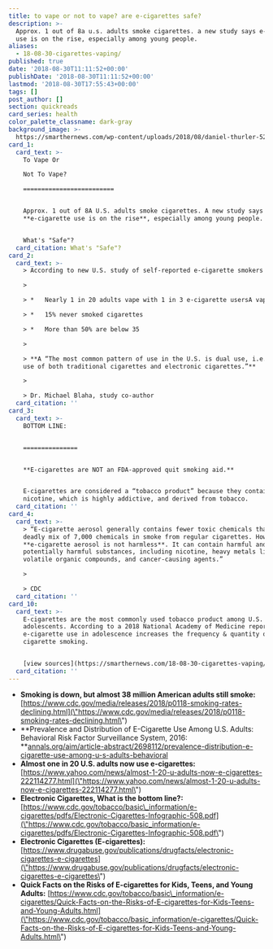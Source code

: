 ```yaml
---
title: to vape or not to vape? are e-cigarettes safe?
description: >-
  Approx. 1 out of 8a u.s. adults smoke cigarettes. a new study says e-cigarette
  use is on the rise, especially among young people.
aliases:
  - 18-08-30-cigarettes-vaping/
published: true
date: '2018-08-30T11:11:52+00:00'
publishDate: '2018-08-30T11:11:52+00:00'
lastmod: '2018-08-30T17:55:43+00:00'
tags: []
post_author: []
section: quickreads
card_series: health
color_palette_classname: dark-gray
background_image: >-
  https://smarthernews.com/wp-content/uploads/2018/08/daniel-thurler-520535-unsplash-scaled-e1577131091734.jpg
card_1:
  card_text: >-
    To Vape Or  

    Not To Vape?

    =========================


    Approx. 1 out of 8A U.S. adults smoke cigarettes. A new study says
    **e-cigarette use is on the rise**, especially among young people.


    What's "Safe"?
  card_citation: What's "Safe"?
card_2:
  card_text: >-
    > According to new U.S. study of self-reported e-cigarette smokers 18+:

    > 

    > *   Nearly 1 in 20 adults vape with 1 in 3 e-cigarette usersA vaping daily

    > *   15% never smoked cigarettes

    > *   More than 50% are below 35

    > 

    > **A “The most common pattern of use in the U.S. is dual use, i.e. current
    use of both traditional cigarettes and electronic cigarettes.”**

    > 

    > Dr. Michael Blaha, study co-author
  card_citation: ''
card_3:
  card_text: >-
    BOTTOM LINE:  


    ===============


    **E-cigarettes are NOT an FDA-approved quit smoking aid.**


    E-cigarettes are considered a “tobacco product” because they contain
    nicotine, which is highly addictive, and derived from tobacco.
  card_citation: ''
card_4:
  card_text: >-
    > “E-cigarette aerosol generally contains fewer toxic chemicals than theA
    deadly mix of 7,000 chemicals in smoke from regular cigarettes. However,
    **e-cigarette aerosol is not harmless**. It can contain harmful and
    potentially harmful substances, including nicotine, heavy metals like lead,
    volatile organic compounds, and cancer-causing agents.”

    > 

    > CDC
  card_citation: ''
card_10:
  card_text: >-
    E-cigarettes are the most commonly used tobacco product among U.S.
    adolescents. According to a 2018 National Academy of Medicine report,
    e-cigarette use in adolescence increases the frequency & quantity of future
    cigarette smoking.


    [view sources](https://smarthernews.com/18-08-30-cigarettes-vaping/)
  card_citation: ''
---
```

*   **Smoking is down, but almost 38 million American adults still smoke:** [https://www.cdc.gov/media/releases/2018/p0118-smoking-rates-declining.html](\"https://www.cdc.gov/media/releases/2018/p0118-smoking-rates-declining.html\")
*   **Prevalence and Distribution of E-Cigarette Use Among U.S. Adults: Behavioral Risk Factor Surveillance System, 2016:  
    **[annals.org/aim/article-abstract/2698112/prevalence-distribution-e-cigarette-use-among-u-s-adults-behavioral](\"http://annals.org/aim/article-abstract/2698112/prevalence-distribution-e-cigarette-use-among-u-s-adults-behavioral\")
*   **Almost one in 20 U.S. adults now use e-cigarettes:**  
    [https://www.yahoo.com/news/almost-1-20-u-adults-now-e-cigarettes-222114277.html](\"https://www.yahoo.com/news/almost-1-20-u-adults-now-e-cigarettes-222114277.html\")
*   **Electronic Cigarettes, What is the bottom line?:** [https://www.cdc.gov/tobacco/basic\_information/e-cigarettes/pdfs/Electronic-Cigarettes-Infographic-508.pdf](\"https://www.cdc.gov/tobacco/basic_information/e-cigarettes/pdfs/Electronic-Cigarettes-Infographic-508.pdf\")
*   **Electronic Cigarettes (E-cigarettes):** [https://www.drugabuse.gov/publications/drugfacts/electronic-cigarettes-e-cigarettes](\"https://www.drugabuse.gov/publications/drugfacts/electronic-cigarettes-e-cigarettes\")
*   **Quick Facts on the Risks of E-cigarettes for Kids, Teens, and Young Adults:** [https://www.cdc.gov/tobacco/basic\_information/e-cigarettes/Quick-Facts-on-the-Risks-of-E-cigarettes-for-Kids-Teens-and-Young-Adults.html](\"https://www.cdc.gov/tobacco/basic_information/e-cigarettes/Quick-Facts-on-the-Risks-of-E-cigarettes-for-Kids-Teens-and-Young-Adults.html\")